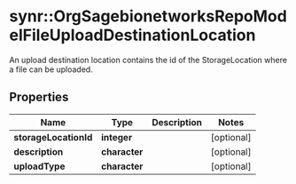# synr::OrgSagebionetworksRepoModelFileUploadDestinationLocation

An upload destination location contains the id of the StorageLocation where a file can be uploaded.

## Properties
Name | Type | Description | Notes
------------ | ------------- | ------------- | -------------
**storageLocationId** | **integer** |  | [optional] 
**description** | **character** |  | [optional] 
**uploadType** | **character** |  | [optional] 


